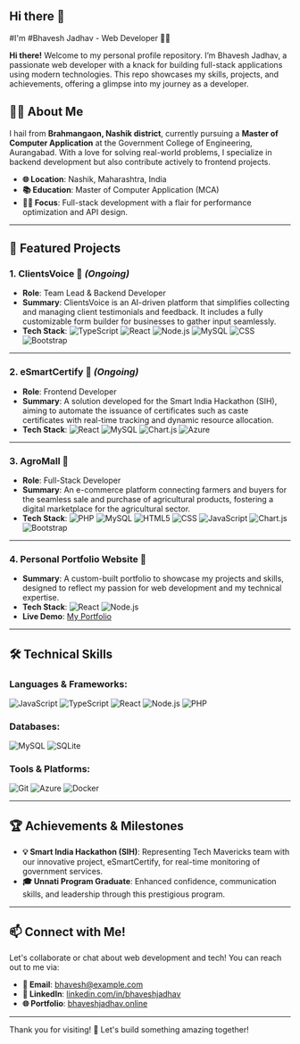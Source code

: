 ## Hi there 👋
#I'm
#Bhavesh Jadhav - Web Developer 👨‍💻

**Hi there!** Welcome to my personal profile repository. I’m Bhavesh Jadhav, a passionate web developer with a knack for building full-stack applications using modern technologies. This repo showcases my skills, projects, and achievements, offering a glimpse into my journey as a developer.

## 👨‍🎓 About Me
I hail from **Brahmangaon, Nashik district**, currently pursuing a **Master of Computer Application** at the Government College of Engineering, Aurangabad. With a love for solving real-world problems, I specialize in backend development but also contribute actively to frontend projects. 

- **🌐 Location**: Nashik, Maharashtra, India
- **📚 Education**: Master of Computer Application (MCA)
- **👨‍💻 Focus**: Full-stack development with a flair for performance optimization and API design.

---

## 🚀 Featured Projects

### 1. **ClientsVoice** 🎤 *(Ongoing)*
- **Role**: Team Lead & Backend Developer
- **Summary**: ClientsVoice is an AI-driven platform that simplifies collecting and managing client testimonials and feedback. It includes a fully customizable form builder for businesses to gather input seamlessly.
- **Tech Stack**: ![TypeScript](https://img.shields.io/badge/TypeScript-007ACC?style=flat-square&logo=typescript&logoColor=white) ![React](https://img.shields.io/badge/React-61DAFB?style=flat-square&logo=react&logoColor=white) ![Node.js](https://img.shields.io/badge/Node.js-339933?style=flat-square&logo=nodedotjs&logoColor=white) ![MySQL](https://img.shields.io/badge/MySQL-4479A1?style=flat-square&logo=mysql&logoColor=white) ![CSS](https://img.shields.io/badge/CSS-1572B6?style=flat-square&logo=css3&logoColor=white) ![Bootstrap](https://img.shields.io/badge/Bootstrap-7952B3?style=flat-square&logo=bootstrap&logoColor=white)

---

### 2. **eSmartCertify** 📜 *(Ongoing)*
- **Role**: Frontend Developer
- **Summary**: A solution developed for the Smart India Hackathon (SIH), aiming to automate the issuance of certificates such as caste certificates with real-time tracking and dynamic resource allocation.
- **Tech Stack**: ![React](https://img.shields.io/badge/React-61DAFB?style=flat-square&logo=react&logoColor=white) ![MySQL](https://img.shields.io/badge/MySQL-4479A1?style=flat-square&logo=mysql&logoColor=white) ![Chart.js](https://img.shields.io/badge/Chart.js-FF6384?style=flat-square&logo=chartdotjs&logoColor=white) ![Azure](https://img.shields.io/badge/Microsoft%20Azure-0089D6?style=flat-square&logo=microsoft-azure&logoColor=white)

---

### 3. **AgroMall** 🌾
- **Role**: Full-Stack Developer
- **Summary**: An e-commerce platform connecting farmers and buyers for the seamless sale and purchase of agricultural products, fostering a digital marketplace for the agricultural sector.
- **Tech Stack**: ![PHP](https://img.shields.io/badge/PHP-777BB4?style=flat-square&logo=php&logoColor=white) ![MySQL](https://img.shields.io/badge/MySQL-4479A1?style=flat-square&logo=mysql&logoColor=white) ![HTML5](https://img.shields.io/badge/HTML5-E34F26?style=flat-square&logo=html5&logoColor=white) ![CSS](https://img.shields.io/badge/CSS-1572B6?style=flat-square&logo=css3&logoColor=white) ![JavaScript](https://img.shields.io/badge/JavaScript-F7DF1E?style=flat-square&logo=javascript&logoColor=black) ![Chart.js](https://img.shields.io/badge/Chart.js-FF6384?style=flat-square&logo=chartdotjs&logoColor=white) ![Bootstrap](https://img.shields.io/badge/Bootstrap-7952B3?style=flat-square&logo=bootstrap&logoColor=white)

---

### 4. **Personal Portfolio Website** 💼
- **Summary**: A custom-built portfolio to showcase my projects and skills, designed to reflect my passion for web development and my technical expertise.
- **Tech Stack**: ![React](https://img.shields.io/badge/React-61DAFB?style=flat-square&logo=react&logoColor=white) ![Node.js](https://img.shields.io/badge/Node.js-339933?style=flat-square&logo=nodedotjs&logoColor=white)
- **Live Demo**: [My Portfolio](#)

---

## 🛠️ Technical Skills

### Languages & Frameworks:
![JavaScript](https://img.shields.io/badge/JavaScript-F7DF1E?style=flat-square&logo=javascript&logoColor=black) ![TypeScript](https://img.shields.io/badge/TypeScript-007ACC?style=flat-square&logo=typescript&logoColor=white) ![React](https://img.shields.io/badge/React-61DAFB?style=flat-square&logo=react&logoColor=white) ![Node.js](https://img.shields.io/badge/Node.js-339933?style=flat-square&logo=nodedotjs&logoColor=white) ![PHP](https://img.shields.io/badge/PHP-777BB4?style=flat-square&logo=php&logoColor=white)

### Databases:
![MySQL](https://img.shields.io/badge/MySQL-4479A1?style=flat-square&logo=mysql&logoColor=white) ![SQLite](https://img.shields.io/badge/SQLite-003B57?style=flat-square&logo=sqlite&logoColor=white)

### Tools & Platforms:
![Git](https://img.shields.io/badge/Git-F05032?style=flat-square&logo=git&logoColor=white) ![Azure](https://img.shields.io/badge/Microsoft%20Azure-0089D6?style=flat-square&logo=microsoft-azure&logoColor=white) ![Docker](https://img.shields.io/badge/Docker-2496ED?style=flat-square&logo=docker&logoColor=white)

---

## 🏆 Achievements & Milestones
- **💡 Smart India Hackathon (SIH)**: Representing Tech Mavericks team with our innovative project, eSmartCertify, for real-time monitoring of government services.
- **🎓 Unnati Program Graduate**: Enhanced confidence, communication skills, and leadership through this prestigious program.

---

## 📫 Connect with Me!

Let's collaborate or chat about web development and tech! You can reach out to me via:

- **📧 Email**: bhavesh@example.com
- **💼 LinkedIn**: [linkedin.com/in/bhaveshjadhav](#)
- **🌐 Portfolio**: [bhaveshjadhav.online](#)

---

Thank you for visiting! 🚀 Let's build something amazing together!

